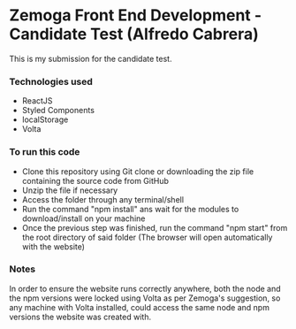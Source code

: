# Zemoga Front End Development - Candidate Test (Alfredo Cabrera)

This is my submission for the candidate test. 

### Technologies used

- ReactJS
- Styled Components
- localStorage
- Volta

### To run this code

- Clone this repository 
  using Git clone or downloading the zip file containing the source code from GitHub
- Unzip the file if necessary
- Access the folder through any terminal/shell
- Run the command "npm install" ans wait for the modules to download/install on your machine
- Once the previous step was finished, run the command "npm start" from the root directory of said folder (The browser will open automatically with the website)

### Notes

In order to ensure the website runs correctly anywhere, both the node and the npm versions were locked using Volta as per Zemoga's suggestion, so any machine with Volta installed, could access the same node and npm versions the website was created with.